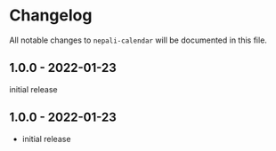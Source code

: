 # Changelog

All notable changes to `nepali-calendar` will be documented in this file.

## 1.0.0 - 2022-01-23

initial release

## 1.0.0 - 2022-01-23

- initial release
